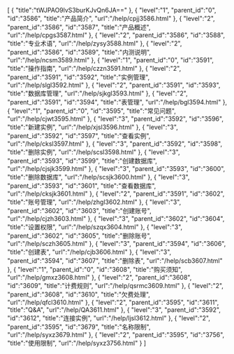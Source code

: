[
	{
		"title":"tWJPAO9lvS3burKJvQn6JA=="
	},
	{
		"level":"1",
		"parent_id":"0",
		"id":"3586",
		"title":"产品简介",
		"url":"/help/cpjj3586.html"
	},
	{
		"level":"2",
		"parent_id":"3586",
		"id":"3587",
		"title":"产品概述",
		"url":"/help/cpgs3587.html"
	},
	{
		"level":"2",
		"parent_id":"3586",
		"id":"3588",
		"title":"专业术语",
		"url":"/help/zysy3588.html"
	},
	{
		"level":"2",
		"parent_id":"3586",
		"id":"3589",
		"title":"内测说明",
		"url":"/help/ncsm3589.html"
	},
	{
		"level":"1",
		"parent_id":"0",
		"id":"3591",
		"title":"操作指南",
		"url":"/help/czzn3591.html"
	},
	{
		"level":"2",
		"parent_id":"3591",
		"id":"3592",
		"title":"实例管理",
		"url":"/help/slgl3592.html"
	},
	{
		"level":"2",
		"parent_id":"3591",
		"id":"3593",
		"title":"数据库管理",
		"url":"/help/sjkgl3593.html"
	},
	{
		"level":"2",
		"parent_id":"3591",
		"id":"3594",
		"title":"表管理",
		"url":"/help/bgl3594.html"
	},
	{
		"level":"1",
		"parent_id":"0",
		"id":"3595",
		"title":"常见问题",
		"url":"/help/cjwt3595.html"
	},
	{
		"level":"3",
		"parent_id":"3592",
		"id":"3596",
		"title":"新建实例",
		"url":"/help/xjsl3596.html"
	},
	{
		"level":"3",
		"parent_id":"3592",
		"id":"3597",
		"title":"查看实例",
		"url":"/help/cksl3597.html"
	},
	{
		"level":"3",
		"parent_id":"3592",
		"id":"3598",
		"title":"删除实例",
		"url":"/help/scsl3598.html"
	},
	{
		"level":"3",
		"parent_id":"3593",
		"id":"3599",
		"title":"创建数据库",
		"url":"/help/cjsjk3599.html"
	},
	{
		"level":"3",
		"parent_id":"3593",
		"id":"3600",
		"title":"删除数据库",
		"url":"/help/scsjk3600.html"
	},
	{
		"level":"3",
		"parent_id":"3593",
		"id":"3601",
		"title":"查看数据库",
		"url":"/help/cksjk3601.html"
	},
	{
		"level":"2",
		"parent_id":"3591",
		"id":"3602",
		"title":"账号管理",
		"url":"/help/zhgl3602.html"
	},
	{
		"level":"3",
		"parent_id":"3602",
		"id":"3603",
		"title":"创建账号",
		"url":"/help/cjzh3603.html"
	},
	{
		"level":"3",
		"parent_id":"3602",
		"id":"3604",
		"title":"设置权限",
		"url":"/help/szqx3604.html"
	},
	{
		"level":"3",
		"parent_id":"3602",
		"id":"3605",
		"title":"删除账号",
		"url":"/help/sczh3605.html"
	},
	{
		"level":"3",
		"parent_id":"3594",
		"id":"3606",
		"title":"创建表",
		"url":"/help/cjb3606.html"
	},
	{
		"level":"3",
		"parent_id":"3594",
		"id":"3607",
		"title":"删除表",
		"url":"/help/scb3607.html"
	},
	{
		"level":"1",
		"parent_id":"0",
		"id":"3608",
		"title":"购买须知",
		"url":"/help/gmxz3608.html"
	},
	{
		"level":"2",
		"parent_id":"3608",
		"id":"3609",
		"title":"计费规则",
		"url":"/help/qsrmc3609.html"
	},
	{
		"level":"2",
		"parent_id":"3608",
		"id":"3610",
		"title":"欠费处理",
		"url":"/help/qfcl3610.html"
	},
	{
		"level":"2",
		"parent_id":"3595",
		"id":"3611",
		"title":"Q&A",
		"url":"/help/QA3611.html"
	},
	{
		"level":"3",
		"parent_id":"3592",
		"id":"3612",
		"title":"连接实例",
		"url":"/help/ljsl3612.html"
	},
	{
		"level":"2",
		"parent_id":"3595",
		"id":"3679",
		"title":"名称限制",
		"url":"/help/syxz3679.html"
	},
	{
		"level":"2",
		"parent_id":"3595",
		"id":"3756",
		"title":"使用限制",
		"url":"/help/syxz3756.html"
	}
]